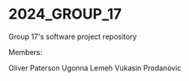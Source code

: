 # 2024_GROUP_17
Group 17's software project repository

Members:

Oliver Paterson 
Ugonna Lemeh
Vukasin Prodanovic
